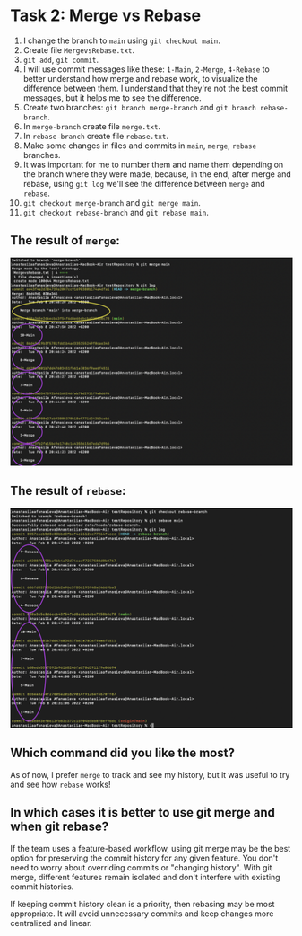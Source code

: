 # Task 2: Merge vs Rebase

1. I change the branch to `main` using `git checkout main`.
2. Create file `MergevsRebase.txt`.
3. `git add`, `git commit`.
4. I will use commit messages like these: `1-Main`, `2-Merge`, `4-Rebase` to better understand how merge and rebase work, to visualize the difference between them. I understand that they're not the best commit messages, but it helps me to see the difference.
5. Create two branches: `git branch merge-branch` and `git branch rebase-branch`.
6. In `merge-branch` create file `merge.txt`.
7. In `rebase-branch` create file `rebase.txt`.
8. Make some changes in files and commits in `main`, `merge`, `rebase` branches.
9. It was important for me to number them and name them depending on the branch where they were made, because, in the end, after merge and rebase, using `git log` we'll see the difference between `merge` and `rebase`.
10. `git checkout merge-branch` and `git merge main`.
11. `git checkout rebase-branch` and `git rebase main`.

## The result of `merge`:
![merge_example](https://raw.githubusercontent.com/anastasiiaafanasieva/images/main/merge_example.png?token=GHSAT0AAAAAABQNRDJYWUSJJBVBZHXTOMGUYQC2SRA)

## The result of `rebase`:
![rebase_example](https://raw.githubusercontent.com/anastasiiaafanasieva/images/main/rebase_example.png?token=GHSAT0AAAAAABQNRDJYMUZO7Z7PPUH3ZW36YQC2S5Q)

## Which command did you like the most?
As of now, I prefer `merge` to track and see my history, but it was useful to try and see how `rebase` works!


## In which cases it is better to use git merge and when git rebase?
If the team uses a feature-based workflow, using git merge may be the best option for preserving the commit history for any given feature. You don't need to worry about overriding commits or "changing history". 
With git merge, different features remain isolated and don't interfere with existing commit histories.

If keeping commit history clean is a priority, then rebasing may be most appropriate. It will avoid unnecessary commits and keep changes more centralized and linear.
